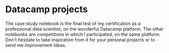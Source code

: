 # Datacamp projects

The case study notebook is the final test of my certification as a professional data scientist, on the wonderful Datacamp platform. The other notebooks are competitions in which I participated, on the same platform. Don't hesitate to take inspiration from it for your personal projects or to send me improvement ideas.
